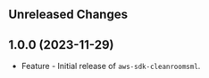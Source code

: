Unreleased Changes
------------------

1.0.0 (2023-11-29)
------------------

* Feature - Initial release of `aws-sdk-cleanroomsml`.

